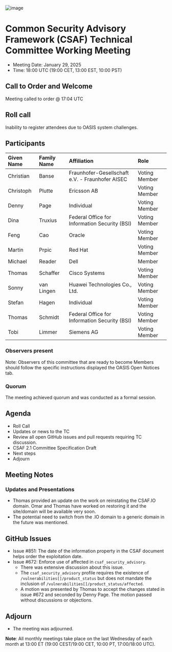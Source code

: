 ![image](https://user-images.githubusercontent.com/1690898/139102180-5c1e2583-14f1-4f58-ab2b-9e3807ed529c.png)

# Common Security Advisory Framework (CSAF) Technical Committee Working Meeting

- Meeting Date: January 29, 2025
- Time: 18:00 UTC (19:00 CET, 13:00 EST, 10:00 PST)

## Call to Order and Welcome

Meeting called to order @ 17:04 UTC

## Roll call

Inability to register attendees due to OASIS system challenges.

## Participants

| Given Name | Family Name | Affiliation                                                 | Role          |
|:-----------|:------------|:------------------------------------------------------------|:--------------|
| Christian  | Banse       | Fraunhofer-Gesellschaft e.V. - Fraunhofer AISEC             | Voting Member |
| Christoph  | Plutte      | Ericsson AB                                                 | Voting Member |
| Denny      | Page        | Individual                                                  | Voting Member |
| Dina       | Truxius     | Federal Office for Information Security (BSI)               | Voting Member |
| Feng       | Cao         | Oracle                                                      | Voting Member |
| Martin     | Prpic       | Red Hat                                                     | Voting Member |
| Michael   | Reader   | Dell                                                             | Member              |
| Thomas     | Schaffer    | Cisco Systems                                               | Voting Member |
| Sonny      | van Lingen  | Huawei Technologies Co., Ltd.                               | Voting Member |
| Stefan     | Hagen       | Individual                                                  | Voting Member |
| Thomas     | Schmidt     | Federal Office for Information Security (BSI)               | Voting Member |
| Tobi       | Limmer      | Siemens AG                                                  | Voting Member |



### Observers present

Note: Observers of this committee that are ready to become Members should follow the specific instructions displayed the OASIS Open Notices tab.

### Quorum

The meeting achieved quorum and was conducted as a formal session.

## Agenda

- Roll Call
- Updates or news to the TC
- Review all open GitHub issues and pull requests requiring TC discussion.
- CSAF 2.1 Committee Specification Draft
- Next steps
- Adjourn

## Meeting Notes

### Updates and Presentations

- Thomas provided an update on the work on reinstating the CSAF.IO domain. Omar and Thomas have worked on restoring it and the site/domain will be available very soon.
- The potential need to switch from the .IO domain to a generic domain in the future was mentioned.

## GitHub Issues

- Issue #851: The date of the information property in the CSAF document helps order the exploitation date.
- Issue #672: Enforce use of affected in `csaf_security_advisory`.
  - There was extensive discussion about this issue.
  - The `csaf_security_advisory` profile requires the existence of `/vulnerabilities[]/product_status` but does not mandate the inclusion of `/vulnerabilities[]/product_status/affected`.
  - A motion was presented by Thomas to accept the changes stated in issue #672 and seconded by Denny Page. The motion passed without discussions or objections.


## Adjourn

- The meeting was adjourned.

**Note**: All monthly meetings take place on the last Wednesday of each month at 13:00 ET (19:00 CEST/19:00 CET, 10:00 PT, 17:00/18:00 UTC).
